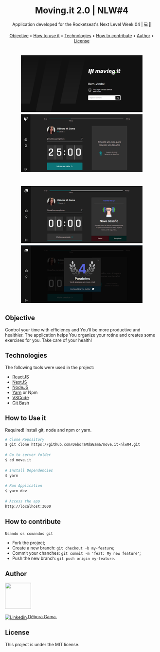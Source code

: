 <h1 align="center">
    Moving.it 2.0 | NLW#4
</h1>
<p align="center"> Application developed for the Rocketseat's Next Level Week 04 | 💻🚀 </p>

<p align="center">
 <a href="#objective">Objective</a> •
 <a href="#usage">How to use it</a> •
 <a href="#technologies">Technologies</a> • 
 <a href="#contribution">How to contribute</a> • 
 <a href="#author">Author</a> • 
 <a href="#license">License</a>
</p>


<h1 align="center">
  <img width="400" height="auto" alt="" src="/public/assets/home.png" />
  <img width="400" height="auto" alt="" src="/public/assets/countdown.png" />
</h1>
<h1 align="center">
  <img width="400" height="auto" alt="" src="/public/assets/challenges.png" />
  <img width="400" height="auto" alt="" src="/public/assets/levelup.png" />
</h1>



<h2 id="objective" > Objective </h2>

Control your time with efficiency and You'll be more productive and healthier. The application helps You organize your rotine and creates some exercises for you. Take care of your health!

<h2 id="technologies"> Technologies </h2>

The following tools were used in the project:

- [ReactJS](https://reactjs.org)
- [NextJS](https://nextjs.org)
- [NodeJS](https://nodejs.org/en/)
- [Yarn](https://yarnpkg.com) or Npm
- [VSCode](https://code.visualstudio.com)
- [Git Bash](https://gitforwindows.org/)

<h2 id="usage" > How to Use it</h2>

Required! Install git, node and npm or yarn.

```bash
# Clone Repository
$ git clone https://github.com/DeboraMdaGama/move.it-nlw04.git

# Go to server folder
$ cd move.it

# Install Dependencies
$ yarn

# Run Application
$ yarn dev

# Access the app
http://localhost:3000
```

<h2 id="contribution"> How to contribute </h2>

```bash
Usando os comandos git
```
- Fork the project;
- Create a new branch: `git checkout -b my-feature`;
- Commit your chanches: `git commit -m 'feat: My new feature'`;
- Push the new branch: `git push origin my-feature`.

<h2 id="author"> Author </h2> 

<img src="https://github.com/deboraMdaGama.png" width="85px" height="85px" alt=""></img> 

<a href="https://www.linkedin.com/in/debora-gama/" target="blank"><img align="center" src="https://www.flaticon.com/svg/vstatic/svg/174/174857.svg?token=exp=1614544378~hmac=f092c12c1d746b28c34406a44fdd9e68" alt="Linkedin" width="25" /> Débora Gama.</a>
  


<h2 id="license"> License </h2>

This project is under the MIT license.
